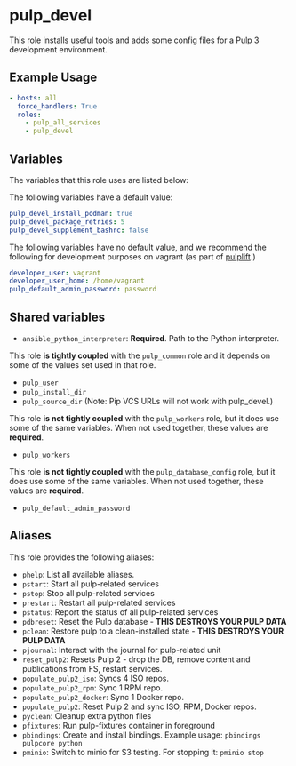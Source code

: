 pulp_devel
==========

This role installs useful tools and adds some config files for a Pulp 3
development environment.

Example Usage
-------------

```yaml
- hosts: all
  force_handlers: True
  roles:
    - pulp_all_services
    - pulp_devel
```

Variables
---------

The variables that this role uses are listed below:

The following variables have a default value:

```yaml
pulp_devel_install_podman: true
pulp_devel_package_retries: 5
pulp_devel_supplement_bashrc: false
```

The following variables have no default value, and we recommend the following
for development purposes on vagrant (as part of [pulplift](https://github.com/pulp/pulplift).)

```yaml
developer_user: vagrant
developer_user_home: /home/vagrant
pulp_default_admin_password: password
```

Shared variables
----------------

* `ansible_python_interpreter`: **Required**. Path to the Python interpreter.

This role **is tightly coupled** with the `pulp_common` role and it depends on some of the values set
used in that role.

* `pulp_user`
* `pulp_install_dir`
* `pulp_source_dir` (Note: Pip VCS URLs will not work with pulp_devel.)

This role **is not tightly coupled** with the `pulp_workers` role, but it does
use some of the same variables. When not used together, these values are **required**.

* `pulp_workers`

This role **is not tightly coupled** with the `pulp_database_config` role,
but it does use some of the same variables. When not used together, these values
are **required**.

* `pulp_default_admin_password`

Aliases
-------

This role provides the following aliases:

* `phelp`: List all available aliases.
* `pstart`: Start all pulp-related services
* `pstop`: Stop all pulp-related services
* `prestart`: Restart all pulp-related services
* `pstatus`: Report the status of all pulp-related services
* `pdbreset`: Reset the Pulp database - **THIS DESTROYS YOUR PULP DATA**
* `pclean`: Restore pulp to a clean-installed state - **THIS DESTROYS YOUR PULP DATA**
* `pjournal`: Interact with the journal for pulp-related unit
* `reset_pulp2`: Resets Pulp 2 - drop the DB, remove content and publications from FS, restart services.
* `populate_pulp2_iso`: Syncs 4 ISO repos.
* `populate_pulp2_rpm`: Sync 1 RPM repo.
* `populate_pulp2_docker`: Sync 1 Docker repo.
* `populate_pulp2`: Reset Pulp 2 and sync ISO, RPM, Docker repos.
* `pyclean`: Cleanup extra python files
* `pfixtures`: Run pulp-fixtures container in foreground
* `pbindings`: Create and install bindings. Example usage: `pbindings pulpcore python`
* `pminio`: Switch to minio for S3 testing. For stopping it: `pminio stop`

